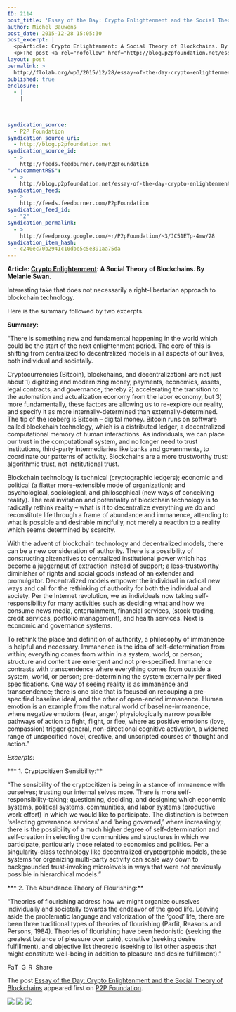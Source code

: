 ```yaml
---
ID: 2114
post_title: 'Essay of the Day: Crypto Enlightenment and the Social Theory of Blockchains'
author: Michel Bauwens
post_date: 2015-12-28 15:05:30
post_excerpt: |
  <p>Article: Crypto Enlightenment: A Social Theory of Blockchains. By Melanie Swan. Interesting take that does not necessarily a right-libertarian approach to blockchain technology. Here is the summary followed by two excerpts. Summary: &ldquo;There is something new and fundamental happening in the world which could be the start of the next enlightenment period. The core of [&hellip;]</p>
  <p>The post <a rel="nofollow" href="http://blog.p2pfoundation.net/essay-of-the-day-crypto-enlightenment-and-the-social-theory-of-blockchains/2015/12/28">Essay of the Day: Crypto Enlightenment and the Social Theory of Blockchains</a> appeared first on <a rel="nofollow" href="http://blog.p2pfoundation.net/">P2P Foundation</a>.</p>
layout: post
permalink: >
  http://flolab.org/wp3/2015/12/28/essay-of-the-day-crypto-enlightenment-and-the-social-theory-of-blockchains/
published: true
enclosure:
  - |
    |
        
        
        
syndication_source:
  - P2P Foundation
syndication_source_uri:
  - http://blog.p2pfoundation.net
syndication_source_id:
  - >
    http://feeds.feedburner.com/P2pFoundation
"wfw:commentRSS":
  - >
    http://blog.p2pfoundation.net/essay-of-the-day-crypto-enlightenment-and-the-social-theory-of-blockchains/2015/12/28/feed
syndication_feed:
  - >
    http://feeds.feedburner.com/P2pFoundation
syndication_feed_id:
  - "2"
syndication_permalink:
  - >
    http://feedproxy.google.com/~r/P2pFoundation/~3/JC51ETp-4mw/28
syndication_item_hash:
  - c240ec70b2941c10dbe5c5e391aa75da
---
```

**Article: [Crypto Enlightenment][1]: A Social Theory of Blockchains. By Melanie Swan.**

Interesting take that does not necessarily a right-libertarian approach to blockchain technology.

Here is the summary followed by two excerpts.

**Summary:**

“There is something new and fundamental happening in the world which could be the start of the next enlightenment period. The core of this is shifting from centralized to decentralized models in all aspects of our lives, both individual and societally.

Cryptocurrencies (Bitcoin), blockchains, and decentralization) are not just about 1) digitizing and modernizing money, payments, economics, assets, legal contracts, and governance, thereby 2) accelerating the transition to the automation and actualization economy from the labor economy, but 3) more fundamentally, these factors are allowing us to re-explore our reality, and specify it as more internally-determined than externally-determined.  
The tip of the iceberg is Bitcoin – digital money. Bitcoin runs on software called blockchain technology, which is a distributed ledger, a decentralized computational memory of human interactions. As individuals, we can place our trust in the computational system, and no longer need to trust institutions, third-party intermediaries like banks and governments, to coordinate our patterns of activity. Blockchains are a more trustworthy trust: algorithmic trust, not institutional trust.

Blockchain technology is technical (cryptographic ledgers); economic and political (a flatter more-extensible mode of organization); and psychological, sociological, and philosophical (new ways of conceiving reality). The real invitation and potentiality of blockchain technology is to radically rethink reality – what is it to decentralize everything we do and reconstitute life through a frame of abundance and immanence, attending to what is possible and desirable mindfully, not merely a reaction to a reality which seems determined by scarcity.

With the advent of blockchain technology and decentralized models, there can be a new consideration of authority. There is a possibility of constructing alternatives to centralized institutional power which has become a juggernaut of extraction instead of support; a less-trustworthy diminisher of rights and social goods instead of an extender and promulgator. Decentralized models empower the individual in radical new ways and call for the rethinking of authority for both the individual and society. Per the Internet revolution, we as individuals now taking self-responsibility for many activities such as deciding what and how we consume news media, entertainment, financial services, (stock-trading, credit services, portfolio management), and health services. Next is economic and governance systems.

To rethink the place and definition of authority, a philosophy of immanence is helpful and necessary. Immanence is the idea of self-determination from within; everything comes from within in a system, world, or person; structure and content are emergent and not pre-specified. Immanence contrasts with transcendence where everything comes from outside a system, world, or person; pre-determining the system externally per fixed specifications. One way of seeing reality is as immanence and transcendence; there is one side that is focused on recouping a pre-specified baseline ideal, and the other of open-ended immanence. Human emotion is an example from the natural world of baseline-immanence, where negative emotions (fear, anger) physiologically narrow possible pathways of action to fight, flight, or flee, where as positive emotions (love, compassion) trigger general, non-directional cognitive activation, a widened range of unspecified novel, creative, and unscripted courses of thought and action.”

*Excerpts:*

*** 1. Cryptocitizen Sensibility:**

“The sensibility of the cryptocitizen is being in a stance of immanence with ourselves; trusting our internal selves more. There is more self-responsibility-taking; questioning, deciding, and designing which economic systems, political systems, communities, and labor systems (productive work effort) in which we would like to participate. The distinction is between ‘selecting governance services’ and ‘being governed,’ where increasingly, there is the possibility of a much higher degree of self-determination and self-creation in selecting the communities and structures in which we participate, particularly those related to economics and politics. Per a singularity-class technology like decentralized cryptographic models, these systems for organizing multi-party activity can scale way down to backgrounded trust-invoking microlevels in ways that were not previously possible in hierarchical models.”

*** 2. The Abundance Theory of Flourishing:**

“Theories of flourishing address how we might organize ourselves individually and societally towards the endeavor of the good life. Leaving aside the problematic language and valorization of the ‘good’ life, there are been three traditional types of theories of flourishing (Parfit, Reasons and Persons, 1984). Theories of flourishing have been hedonistic (seeking the greatest balance of pleasure over pain), conative (seeking desire fulfillment), and objective list theoretic (seeking to list other aspects that might constitute well-being in addition to pleasure and desire fulfillment).”

<a class="a2a_button_facebook" href="http://www.addtoany.com/add_to/facebook?linkurl=http%3A%2F%2Fblog.p2pfoundation.net%2Fessay-of-the-day-crypto-enlightenment-and-the-social-theory-of-blockchains%2F2015%2F12%2F28&linkname=Essay%20of%20the%20Day%3A%20Crypto%20Enlightenment%20and%20the%20Social%20Theory%20of%20Blockchains" title="Facebook" rel="nofollow"><img src="http://blog.p2pfoundation.net/wp-content/plugins/add-to-any/icons/facebook.png" width="16" height="16" alt="Facebook" /></a><a class="a2a_button_twitter" href="http://www.addtoany.com/add_to/twitter?linkurl=http%3A%2F%2Fblog.p2pfoundation.net%2Fessay-of-the-day-crypto-enlightenment-and-the-social-theory-of-blockchains%2F2015%2F12%2F28&linkname=Essay%20of%20the%20Day%3A%20Crypto%20Enlightenment%20and%20the%20Social%20Theory%20of%20Blockchains" title="Twitter" rel="nofollow"><img src="http://blog.p2pfoundation.net/wp-content/plugins/add-to-any/icons/twitter.png" width="16" height="16" alt="Twitter" /></a><a class="a2a_button_google_plus" href="http://www.addtoany.com/add_to/google_plus?linkurl=http%3A%2F%2Fblog.p2pfoundation.net%2Fessay-of-the-day-crypto-enlightenment-and-the-social-theory-of-blockchains%2F2015%2F12%2F28&linkname=Essay%20of%20the%20Day%3A%20Crypto%20Enlightenment%20and%20the%20Social%20Theory%20of%20Blockchains" title="Google+" rel="nofollow"><img src="http://blog.p2pfoundation.net/wp-content/plugins/add-to-any/icons/google_plus.png" width="16" height="16" alt="Google+" /></a><a class="a2a_button_reddit" href="http://www.addtoany.com/add_to/reddit?linkurl=http%3A%2F%2Fblog.p2pfoundation.net%2Fessay-of-the-day-crypto-enlightenment-and-the-social-theory-of-blockchains%2F2015%2F12%2F28&linkname=Essay%20of%20the%20Day%3A%20Crypto%20Enlightenment%20and%20the%20Social%20Theory%20of%20Blockchains" title="Reddit" rel="nofollow"><img src="http://blog.p2pfoundation.net/wp-content/plugins/add-to-any/icons/reddit.png" width="16" height="16" alt="Reddit" /></a><a class="a2a_dd a2a_target addtoany_share_save" href="https://www.addtoany.com/share#url=http%3A%2F%2Fblog.p2pfoundation.net%2Fessay-of-the-day-crypto-enlightenment-and-the-social-theory-of-blockchains%2F2015%2F12%2F28&title=Essay%20of%20the%20Day%3A%20Crypto%20Enlightenment%20and%20the%20Social%20Theory%20of%20Blockchains" id="wpa2a_2"><img src="http://blog.p2pfoundation.net/wp-content/plugins/add-to-any/share_save_120_16.png" width="120" height="16" alt="Share" /></a>

The post <a rel="nofollow" href="http://blog.p2pfoundation.net/essay-of-the-day-crypto-enlightenment-and-the-social-theory-of-blockchains/2015/12/28">Essay of the Day: Crypto Enlightenment and the Social Theory of Blockchains</a> appeared first on <a rel="nofollow" href="http://blog.p2pfoundation.net/">P2P Foundation</a>.

<div class="feedflare">
  <a href="http://feeds.feedburner.com/~ff/P2pFoundation?a=JC51ETp-4mw:niA-h4m9B90:7Q72WNTAKBA"><img src="http://feeds.feedburner.com/~ff/P2pFoundation?d=7Q72WNTAKBA" border="0" /></img></a> <a href="http://feeds.feedburner.com/~ff/P2pFoundation?a=JC51ETp-4mw:niA-h4m9B90:D7DqB2pKExk"><img src="http://feeds.feedburner.com/~ff/P2pFoundation?i=JC51ETp-4mw:niA-h4m9B90:D7DqB2pKExk" border="0" /></img></a> <a href="http://feeds.feedburner.com/~ff/P2pFoundation?a=JC51ETp-4mw:niA-h4m9B90:2mJPEYqXBVI"><img src="http://feeds.feedburner.com/~ff/P2pFoundation?d=2mJPEYqXBVI" border="0" /></img></a>
</div>

<img src="http://feeds.feedburner.com/~r/P2pFoundation/~4/JC51ETp-4mw" height="1" width="1" alt="" />

 [1]: http://futurememes.blogspot.ca/2015/10/crypto-enlightenment-social-theory-of.html